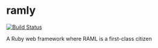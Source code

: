 # ramly

[![Build Status](https://travis-ci.org/claudemamo/ramly.svg?branch=master)](https://travis-ci.org/claudemamo/ramly)

A Ruby web framework where RAML is a first-class citizen
